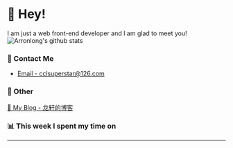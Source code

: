 # 👋 Hey!

I am just a web front-end developer and I am glad to meet you!
![Arronlong's github stats](https://github-readme-stats.vercel.app/api?username=Arronlong&&show_icons=true&&title_color=1abc9c&&icon_color=1abc9c)

<!--
### 📝 Worked language

- ✅ JavaScript / TypeScript / ...
- ✅ React Native / Flutter / UNI-App / Tora / ...
- ✅ Vue.js / React.js / ...
- ✅ Node.js / PHP / ...
-->
### 📮 Contact Me

- [Email - cclsuperstar@126.com](mailto:cclsuperstar@126.com)

<!--
！- [Twitter - @JaxsonWangChina](https://twitter.com/JaxsonWangChina) 
-->

### 🤪 Other

[📌 My Blog - 龙轩的博客](https://arronlong.com/)

### 📊 This week I spent my time on

<!--START_SECTION:waka-->
<!--
```text
Week: 30 July, 2020 - 06 August, 2020

Vue.js       36 hrs 1 min    ██████████████████████░░░   88.77 % 
JavaScript   2 hrs 9 mins    █░░░░░░░░░░░░░░░░░░░░░░░░   05.33 % 
HTML         1 hr 2 mins     ░░░░░░░░░░░░░░░░░░░░░░░░░   02.57 % 
JSON         30 mins         ░░░░░░░░░░░░░░░░░░░░░░░░░   01.24 % 
Properties   14 mins         ░░░░░░░░░░░░░░░░░░░░░░░░░   00.60 %
```
-->
<!--END_SECTION:waka-->

---

<!--
**Arronlong/arronlong** is a ✨ _special_ ✨ repository because its `README.md` (this file) appears on your GitHub profile.

Here are some ideas to get you started:

- 🔭 I’m currently working on ...
- 🌱 I’m currently learning ...
- 👯 I’m looking to collaborate on ...
- 🤔 I’m looking for help with ...
- 💬 Ask me about ...
- 📫 How to reach me: ...
- 😄 Pronouns: ...
- ⚡ Fun fact: ...
-->
